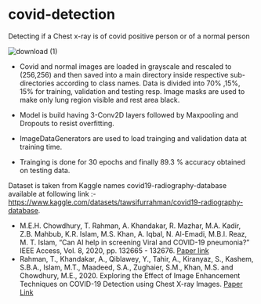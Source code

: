 # covid-detection
Detecting if a Chest x-ray is of covid positive person or of a normal person

![download (1)](https://user-images.githubusercontent.com/87748321/176020788-26b35dc5-ecdf-4372-b734-790189c6b2ba.png)

- Covid and normal images are loaded in grayscale and rescaled to (256,256) and then saved into a main directory inside respective sub-directories according to class names.
Data is divided into 70% ,15%, 15% for training, validation and testing resp.
Image masks are used to make only lung region visible and rest area black.

- Model is build having 3-Conv2D layers followed by Maxpooling and Dropouts to resist overfitting. 

- ImageDataGenerators are used to load trainging and validation data at training time.

- Trainging is done for 30 epochs and finally 89.3 % accuracy obtained on testing data.

Dataset is taken from Kaggle names covid19-radiography-database available at following link :- https://www.kaggle.com/datasets/tawsifurrahman/covid19-radiography-database.

- M.E.H. Chowdhury, T. Rahman, A. Khandakar, R. Mazhar, M.A. Kadir, Z.B. Mahbub, K.R. Islam, M.S. Khan, A. Iqbal, N. Al-Emadi, M.B.I. Reaz, M. T. Islam, “Can AI help in screening Viral and COVID-19 pneumonia?” IEEE Access, Vol. 8, 2020, pp. 132665 - 132676. [Paper link](https://ieeexplore.ieee.org/document/9144185)
- Rahman, T., Khandakar, A., Qiblawey, Y., Tahir, A., Kiranyaz, S., Kashem, S.B.A., Islam, M.T., Maadeed, S.A., Zughaier, S.M., Khan, M.S. and Chowdhury, M.E., 2020. Exploring the Effect of Image Enhancement Techniques on COVID-19 Detection using Chest X-ray Images. [Paper Link](https://www.sciencedirect.com/science/article/pii/S001048252100113X?via%3Dihub)
